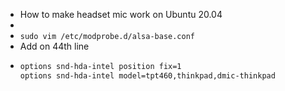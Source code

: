- How to make headset mic work on Ubuntu 20.04
-
- `sudo vim /etc/modprobe.d/alsa-base.conf`
- Add on 44th line
- ```bash
  options snd-hda-intel position fix=1
  options snd-hda-intel model=tpt460,thinkpad,dmic-thinkpad
  ```